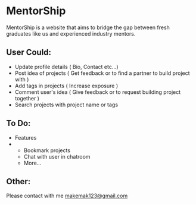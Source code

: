 # MentorShip

MentorShip is a website that aims to bridge the gap between fresh graduates like us and experienced industry mentors.

## User Could:

* Update profile details ( Bio, Contact etc...)
* Post idea of projects ( Get feedback or to find a partner to build project with )
* Add tags in projects ( Increase exposure )
* Comment user's idea ( Give feedback or to request building project together )
* Search projects with project name or tags

## To Do:
* Features
* * Bookmark projects
  * Chat with user in chatroom
  * More...

## Other:
Please contact with me makemak123@gmail.com
